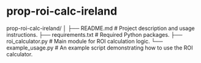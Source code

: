 # prop-roi-calc-ireland

prop-roi-calc-ireland/
│
├── README.md                 # Project description and usage instructions.
├── requirements.txt          # Required Python packages.
├── roi_calculator.py         # Main module for ROI calculation logic.
└── example_usage.py          # An example script demonstrating how to use the ROI calculator.


